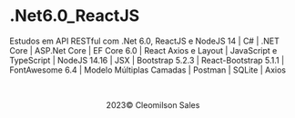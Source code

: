 # .Net6.0_ReactJS
<p>Estudos em API RESTful com .Net 6.0, ReactJS e NodeJS 14 | C# | .NET Core | ASP.Net Core | EF Core 6.0 | React Axios e Layout | JavaScript e TypeScript | NodeJS 14.16 | JSX | Bootstrap 5.2.3 | React-Bootstrap 5.1.1 | FontAwesome 6.4 | Modelo Múltiplas Camadas | Postman | SQLite | Axios </p>
<br> 
<p align="center">2023&copy; <span>Cleomilson Sales</span></p>

